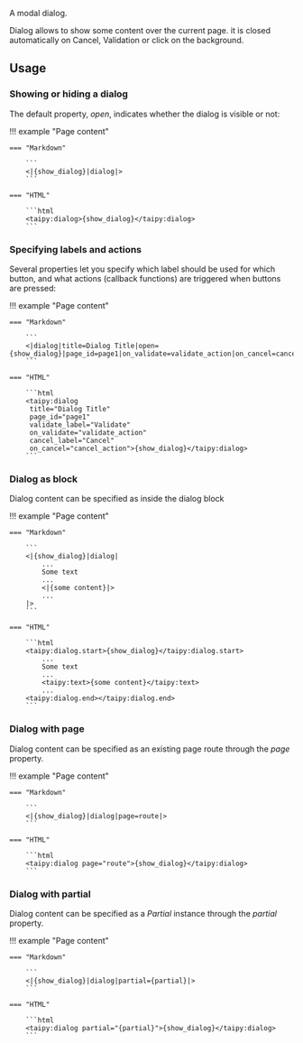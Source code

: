 A modal dialog.

Dialog allows to show some content over the current page. it is closed automatically on Cancel, Validation or click on the background.

## Usage

### Showing or hiding a dialog

The default property, _open_, indicates whether the dialog is visible or not:

!!! example "Page content"

    === "Markdown"

        ```
        <|{show_dialog}|dialog|>
        ```
  
    === "HTML"

        ```html
        <taipy:dialog>{show_dialog}</taipy:dialog>
        ```

### Specifying labels and actions

Several properties let you specify which label should be used for which button,
and what actions (callback functions) are triggered when buttons are pressed:

!!! example "Page content"

    === "Markdown"

        ```
        <|dialog|title=Dialog Title|open={show_dialog}|page_id=page1|on_validate=validate_action|on_cancel=cancel_action|validate_action_text=Validate|cancel_action_text=Cancel|>
        ```
  
    === "HTML"

        ```html
        <taipy:dialog
         title="Dialog Title"
         page_id="page1"
         validate_label="Validate"
         on_validate="validate_action"
         cancel_label="Cancel"
         on_cancel="cancel_action">{show_dialog}</taipy:dialog>
        ```

### Dialog as block

Dialog content can be specified as inside the dialog block

!!! example "Page content"

    === "Markdown"

        ```
        <|{show_dialog}|dialog|
            ...
            Some text
            ...
            <|{some content}|>
            ...
        |>
        ```
  
    === "HTML"

        ```html
        <taipy:dialog.start>{show_dialog}</taipy:dialog.start>
            ...
            Some text
            ...
            <taipy:text>{some content}</taipy:text>
            ...
        <taipy:dialog.end></taipy:dialog.end>
        ```

### Dialog with page

Dialog content can be specified as an existing page route through the _page_ property.

!!! example "Page content"

    === "Markdown"

        ```
        <|{show_dialog}|dialog|page=route|>
        ```
  
    === "HTML"

        ```html
        <taipy:dialog page="route">{show_dialog}</taipy:dialog>
        ```

### Dialog with partial

Dialog content can be specified as a _Partial_ instance through the _partial_ property.

!!! example "Page content"

    === "Markdown"

        ```
        <|{show_dialog}|dialog|partial={partial}|>
        ```
  
    === "HTML"

        ```html
        <taipy:dialog partial="{partial}">{show_dialog}</taipy:dialog>
        ```
